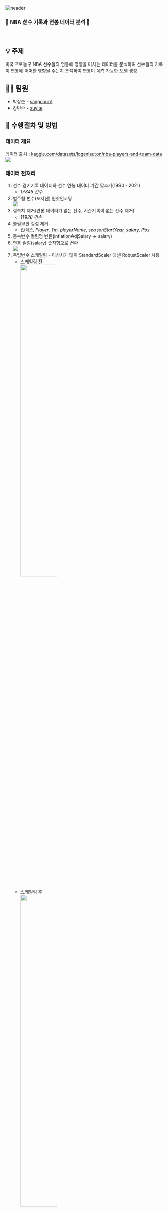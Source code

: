 ![header](https://capsule-render.vercel.app/api?type=waving&color=auto&height=200&section=header&text=nba_salary&fontSize=50)

### :basketball: NBA 선수 기록과 연봉 데이터 분석 :basketball:
<br>

## :bulb: 주제
미국 프로농구 NBA 선수들의 연봉에 영향을 미치는 데이터를 분석하여 선수들의 기록이 연봉에 어떠한 영향을 주는지 분석하여 연봉이 예측 가능한 모델 생성

## 👨‍💼 팀원

<ul>
  <li>박상춘 - <a href="https://github.com/sangchun1">sangchun1</a></li>
  <li>장민수 - <a href="https://github.com/xuyite">xuyite</a></li>
</ul>

## :microscope: 수행절차 및 방법
### 데이터 개요
데이터 출처 : [kaggle.com/datasets/loganlauton/nba-players-and-team-data](https://www.kaggle.com/datasets/loganlauton/nba-players-and-team-data)
<br>
<img src="https://user-images.githubusercontent.com/121409511/228159529-b407c801-bc2f-4384-828c-9533ad29b35a.png"/>

### 데이터 전처리
<ol>
  <li>
    선수 경기기록 데이터와 선수 연봉 데이터 기간 맞추기(1990 - 2021)
    <ul><li><i>17845 건수</i></li></ul>
  </li>
  <li>
    범주형 변수(포지션) 원핫인코딩<br>
    <img src="https://user-images.githubusercontent.com/121409511/228165783-f7076292-3481-4a30-b5c5-428e4f1ecb1c.png"/>
  </li>
  <li>
    결측치 제거(연봉 데이터가 없는 선수, 시즌기록이 없는 선수 제거)
    <ul><li><i>11926 건수</i></li></ul>
  </li>
  <li>
    불필요한 컬럼 제거
    <ul><li><i>인덱스, Player, Tm, playerName, seasonStartYear, salary, Pos</i></li></ul>
  </li>
  <li>
    종속변수 컬럼명 변환(inflationAdjSalary -> salary)
  </li>
  <li>
    연봉 컬럼(salary) 숫자형으로 변환<br>
    <img src="https://user-images.githubusercontent.com/121409511/228166704-3d0a5e83-7849-4f21-b364-73b28b85e385.png"/>
  </li>
  <li>
    독립변수 스케일링 - 이상치가 많아 StandardScaler 대신 RobustScaler 사용
    <ul>
      <li>
        스케일링 전<br>
        <img src="https://user-images.githubusercontent.com/121409511/228167606-2527a370-013f-45bc-9697-0f76293619e2.png" width=50%/>
      </li>
      <li>
        스케일링 후<br>
        <img src="https://user-images.githubusercontent.com/121409511/228167611-d9470099-773d-4a93-8855-a5e510296b64.png" width=50%/>
      </li>
    </ul>
  </li>
 </ol>
 <ul><li>총 11926개의 데이터 건수와 33개의 변수( 독립변수(X) : 32, 종속변수(Y) : 1 )</li></ul>

### 상관분석
### 회귀분석
### 회귀분석 모형 비교 분석
총 6개의 모형
<ol>
  <li>Ordinary Least Squares(OLS)</li>
  <li>Linear Regression</li>
  <li>의사결정나무(Decision Tree)</li>
  <li>Support Vector Machine(SVM)</li>
  <li>랜덤 포레스트(Random Forest)</li>
  <li>인공신경망(Artificial Neural Network)</li>
</ol>
다중공선성 의심으로 의존적인 변수들 제거
<ul><li></li></ul>
후진제거법으로 유의하지 않은 변수들 제거
<ul><li></li></ul>
분석 방법:
<ol>
  <li>모델 테스트</li>
  <li>GridSearchCV 또는 RandomSearchCV로 최적의 파라미터 탐색</li>
  <li>최적의 파라미터로 모델 생성</li>
  <li>정확도 : R-squared, 오차 : 평균 제곱근 오차(RMSE)</li>
</ol>

## :bar_chart: 결과물
<img src="https://user-images.githubusercontent.com/121409511/228169963-119a9b25-f756-4a2e-a692-5185f371a7fd.png"/>

더 자세한 결과물 : [발표자료](https://docs.google.com/presentation/d/1zm7ERAnbzVLzFRGdovSC0qN0e-pP-3u6laDKWe4dpZY/edit?usp=sharing)

## :seedling: 사용 언어
<div align="left">
  <img src="https://img.shields.io/badge/Python-3776AB?style=flat-square&logo=python&logoColor=white"/>
  <img src="https://img.shields.io/badge/R-276DC3?style=flat-square&logo=r&logoColor=white"/>
</div>

## :open_file_folder: 사용 패키지
<div align="left">
  <img src="https://img.shields.io/badge/pandas-%23150458.svg?style=flat-square&logo=pandas&logoColor=white"/>
  <img src="https://img.shields.io/badge/numpy-%23013243.svg?style=flat-square&logo=numpy&logoColor=white"/>
  <img src="https://img.shields.io/badge/Matplotlib-%23ffffff.svg?style=flat-square&logo=Matplotlib&logoColor=black"/>
  <img src="https://img.shields.io/badge/seaborn-6478a6?style=flat-square&logo=seaborn&logoColor=white"/>
</div>
<div align="left">
  <img src="https://img.shields.io/badge/SciPy-%230C55A5.svg?style=flat-square&logo=scipy&logoColor=%white"/>
  <img src="https://img.shields.io/badge/scikit--learn-%23F7931E.svg?style=flat-square&logo=scikit-learn&logoColor=white"/>
  <img src="https://img.shields.io/badge/statsmodels-3f51b5?style=flat-square&logo=statsmodels&logoColor=white"/>
  <img src="https://img.shields.io/badge/Keras-%23D00000.svg?style=flat-square&logo=Keras&logoColor=white"/>
</div>

## :computer: 사용 툴
<div align="left">
  <img src="https://img.shields.io/badge/Visual Studio Code-007ACC?style=flat-square&logo=visualstudiocode&logoColor=white"/>
  <img src="https://img.shields.io/badge/Jupyter-F37626?style=flat-square&logo=jupyter&logoColor=white"/>
  <img src="https://img.shields.io/badge/RStudio-4285F4?style=flat-square&logo=rstudio&logoColor=white"/>
</div>
<div align="left">
  <img src="https://img.shields.io/badge/Git-%23F05033.svg?style=flat-square&logo=git&logoColor=white"/>
  <img src="https://img.shields.io/badge/Github-181717?style=flat-square&logo=github&logoColor=white"/>
  <img src="https://img.shields.io/badge/Microsoft Powerpoint-B7472A?style=flat-square&logo=microsoftpowerpoint&logoColor=white"/>
</div>

![Footer](https://capsule-render.vercel.app/api?type=waving&color=auto&height=150&section=footer)
